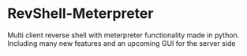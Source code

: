 # RevShell-Meterpreter
Multi client reverse shell with meterpreter functionality made in python. Including many new features and an upcoming GUI for the server side

